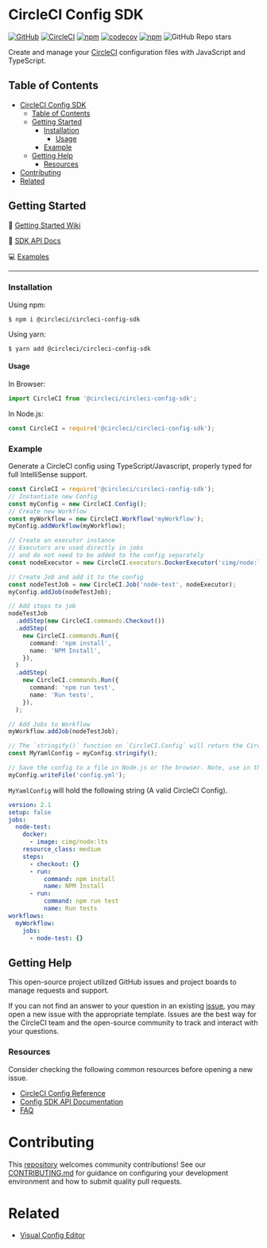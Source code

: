 # CircleCI Config SDK

[![GitHub](https://img.shields.io/github/license/CircleCI-Public/circleci-config-sdk-ts)](https://github.com/CircleCI-Public/circleci-config-sdk-ts/blob/main/LICENSE)
[![CircleCI](https://img.shields.io/circleci/build/gh/CircleCI-Public/circleci-config-sdk-ts/main?logo=circleci&token=5fcb5715c180e9f7d3a076d95779cd88f75d2093)](https://app.circleci.com/pipelines/github/CircleCI-Public/circleci-config-sdk-ts)
[![npm](https://img.shields.io/npm/v/@circleci/circleci-config-sdk?logo=npm)](https://www.npmjs.com/package/@circleci/circleci-config-sdk)
[![codecov](https://codecov.io/gh/CircleCI-Public/circleci-config-sdk-ts/branch/main/graph/badge.svg?token=Z4C4RXABS7)](https://codecov.io/gh/CircleCI-Public/circleci-config-sdk-ts)
[![npm](https://img.shields.io/npm/dm/@circleci/circleci-config-sdk?logo=npm)](https://www.npmjs.com/package/@circleci/circleci-config-sdk)
![GitHub Repo stars](https://img.shields.io/github/stars/CircleCI-Public/circleci-config-sdk-ts?style=social)

Create and manage your [CircleCI](https://circleci.com/) configuration files with JavaScript and
TypeScript.

## Table of Contents

- [CircleCI Config SDK](#circleci-config-sdk)
  - [Table of Contents](#table-of-contents)
  - [Getting Started](#getting-started)
    - [Installation](#installation)
      - [Usage](#usage)
    - [Example](#example)
  - [Getting Help](#getting-help)
    - [Resources](#resources)
- [Contributing](#contributing)
- [Related](#related)

## Getting Started

📖 [Getting Started Wiki](https://github.com/CircleCI-Public/circleci-config-sdk-ts/wiki)

📖 [SDK API Docs](https://circleci-public.github.io/circleci-config-sdk-ts/)

💻 [Examples](https://github.com/CircleCI-Public/circleci-config-sdk-ts/tree/main/sample)

---

### Installation

Using npm:

```shell
$ npm i @circleci/circleci-config-sdk
```

Using yarn:

```shell
$ yarn add @circleci/circleci-config-sdk
```

#### Usage

In Browser:

```typescript
import CircleCI from '@circleci/circleci-config-sdk';
```

In Node.js:

```javascript
const CircleCI = require('@circleci/circleci-config-sdk');
```

### Example

Generate a CircleCI config using TypeScript/Javascript, properly typed for full
IntelliSense support.

```typescript
const CircleCI = require('@circleci/circleci-config-sdk');
// Instantiate new Config
const myConfig = new CircleCI.Config();
// Create new Workflow
const myWorkflow = new CircleCI.Workflow('myWorkflow');
myConfig.addWorkflow(myWorkflow);

// Create an executor instance
// Executors are used directly in jobs
// and do not need to be added to the config separately
const nodeExecutor = new CircleCI.executors.DockerExecutor('cimg/node:lts');

// Create Job and add it to the config
const nodeTestJob = new CircleCI.Job('node-test', nodeExecutor);
myConfig.addJob(nodeTestJob);

// Add steps to job
nodeTestJob
  .addStep(new CircleCI.commands.Checkout())
  .addStep(
    new CircleCI.commands.Run({
      command: 'npm install',
      name: 'NPM Install',
    }),
  )
  .addStep(
    new CircleCI.commands.Run({
      command: 'npm run test',
      name: 'Run tests',
    }),
  );

// Add Jobs to Workflow
myWorkflow.addJob(nodeTestJob);

// The `stringify()` function on `CircleCI.Config` will return the CircleCI YAML equivalent.
const MyYamlConfig = myConfig.stringify();

// Save the config to a file in Node.js or the browser. Note, use in the browser requires user interaction.
myConfig.writeFile('config.yml');
```

`MyYamlConfig` will hold the following string (A valid CircleCI Config).

```yaml
version: 2.1
setup: false
jobs:
  node-test:
    docker:
      - image: cimg/node:lts
    resource_class: medium
    steps:
      - checkout: {}
      - run:
          command: npm install
          name: NPM Install
      - run:
          command: npm run test
          name: Run tests
workflows:
  myWorkflow:
    jobs:
      - node-test: {}
```

## Getting Help

This open-source project utilized GitHub issues and project boards to manage
requests and support.

If you can not find an answer to your question in an existing
[issue](https://github.com/CircleCI-Public/circleci-config-sdk-ts/issues?q=),
you may open a new issue with the appropriate template. Issues are the best way
for the CircleCI team and the open-source community to track and interact with
your questions.

### Resources

Consider checking the following common resources before opening a new issue.

- [CircleCI Config Reference](https://circleci.com/docs/2.0/configuration-reference/)
- [Config SDK API Documentation](https://circleci-public.github.io/circleci-config-sdk-ts/)
- [FAQ](https://github.com/CircleCI-Public/circleci-config-sdk-ts/wiki/FAQ#what-features-of-circleci-config-are-not-supported-by-this-sdk)

# Contributing

This [repository](https://github.com/CircleCI-Public/circleci-config-sdk-ts) welcomes community contributions! See our
[CONTRIBUTING.md](https://github.com/CircleCI-Public/circleci-config-sdk-ts/blob/main/CONTRIBUTING.md)
for guidance on configuring your development environment and how to submit
quality pull requests.

# Related

- [Visual Config Editor](https://github.com/CircleCI-Public/visual-config-editor)
